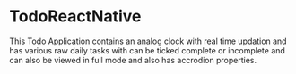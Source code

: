 # TodoReactNative

This Todo Application contains an analog clock with real time updation and has various raw daily tasks with can be ticked complete or incomplete and can also be viewed in full mode and also has accrodion properties.
